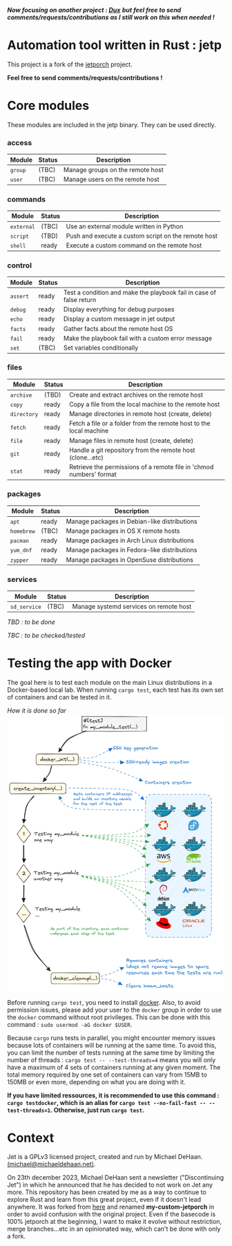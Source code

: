 ***Now focusing on another project : [Dux](https://gitlab.com/dux-tool/dux)***
***but feel free to send comments/requests/contributions as I still work on this when needed !***

# Automation tool written in Rust : jetp

This project is a fork of the [jetporch](https://github.com/jetporch/jetporch) project.

**Feel free to send comments/requests/contributions !**

# Core modules

These modules are included in the jetp binary. They can be used directly.

### access
| Module | Status | Description |
|------|-------|-------------|
| `group` | (TBC) | Manage groups on the remote host |
| `user` | (TBC) | Manage users on the remote host |

### commands
| Module | Status | Description |
|------|-------|-------------|
| `external` | (TBC) | Use an external module written in Python |
| `script` | (TBD) | Push and execute a custom script on the remote host |
| `shell` | ready | Execute a custom command on the remote host |

### control
| Module | Status | Description |
|------|-------|-------------|
| `assert` | ready | Test a condition and make the playbook fail in case of false return |
| `debug` | ready | Display everything for debug purposes |
| `echo` | ready | Display a custom message in jet output |
| `facts` | ready | Gather facts about the remote host OS |
| `fail` | ready | Make the playbook fail with a custom error message |
| `set` | (TBC) | Set variables conditionally |

### files
| Module | Status | Description |
|------|-------|-------------|
| `archive` | (TBD) | Create and extract archives on the remote host |
| `copy` | ready | Copy a file from the local machine to the remote host |
| `directory` | ready | Manage directories in remote host (create, delete) |
| `fetch` | ready | Fetch a file or a folder from the remote host to the local machine |
| `file` | ready | Manage files in remote host (create, delete) |
| `git` | ready | Handle a git repository from the remote host (clone...etc) |
| `stat` | ready | Retrieve the permissions of a remote file in 'chmod numbers' format |

### packages
| Module | Status | Description |
|------|-------|-------------|
| `apt` | ready | Manage packages in Debian-like distributions |
| `homebrew` | (TBC) | Manage packages in OS X remote hosts |
| `pacman` | ready | Manage packages in Arch Linux distributions |
| `yum_dnf` | ready | Manage packages in Fedora-like distributions |
| `zypper` | ready | Manage packages in OpenSuse distributions |

### services
| Module | Status | Description |
|------|-------|-------------|
| `sd_service` | (TBC) | Manage systemd services on remote host |

*TBD : to be done*

*TBC : to be checked/tested*


# Testing the app with Docker

The goal here is to test each module on the main Linux distributions in a Docker-based local lab. When running `cargo test`, each test has its own set of containers and can be tested in it.

*How it is done so far*
![Testing with Docker](/tests/test-illustration.png)

Before running `cargo test`, you need to install [docker](https://docs.docker.com/get-docker/). Also, to avoid permission issues, please add your user to the `docker` group in order to use the `docker` command without root privileges. This can be done with this command : `sudo usermod -aG docker $USER`.

Because `cargo` runs tests in parallel, you might encounter memory issues because lots of containers will be running at the same time. To avoid this, you can limit the number of tests running at the same time by limiting the number of threads : `cargo test -- --test-threads=4` means you will only have a maximum of 4 sets of containers running at any given moment. The total memory required by one set of containers can vary from 15MB to 150MB or even more, depending on what you are doing with it.

**If you have limited ressources, it is recommended to use this command : `cargo testdocker`, which is an alias for `cargo test --no-fail-fast -- --test-threads=1`. Otherwise, just run `cargo test`.**

# Context
Jet is a GPLv3 licensed project, created and run by Michael DeHaan. [(<michael@michaeldehaan.net>)](mailto:michael@michaeldehaan.net).

On 23th december 2023, Michael DeHaan sent a newsletter ("Discontinuing Jet") in which he announced that he has decided to not work on Jet any more. This repository has been created by me as a way to continue to explore Rust and learn from this great project, even if it doesn't lead anywhere. It was forked from [here](https://github.com/jetporch/jetporch) and renamed **my-custom-jetporch** in order to avoid confusion with the original project. Even if the basecode is 100% jetporch at the beginning, I want to make it evolve without restriction, merge branches...etc in an opinionated way, which can't be done with only a fork.
